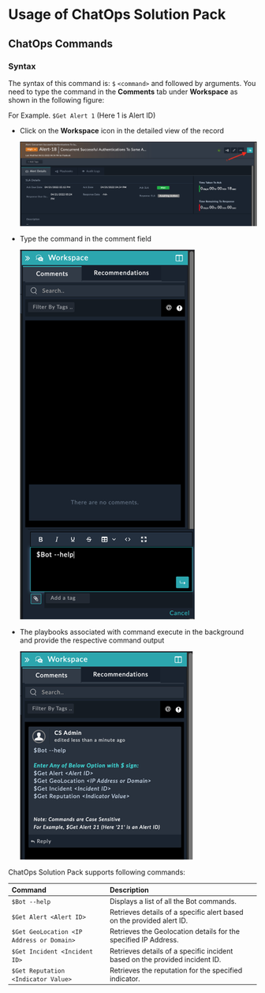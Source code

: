 # Usage of ChatOps Solution Pack

## ChatOps Commands

### Syntax

The syntax of this command is: `$` `<command>` and followed by arguments. You need to type the command in the **Comments** tab under **Workspace** as shown in the following figure:

For Example. `$Get Alert 1` (Here 1 is Alert ID)

- Click on the **Workspace** icon in the detailed view of the record

    ![Open Workspace](media/openWorkspace.png)

- Type the command in the comment field

    ![Workspace Command](media/workspaceCommand.png)

- The playbooks associated with command execute in the background and provide the respective command output

    ![Command Output](media/commandOutput.png)

ChatOps Solution Pack supports following commands:

|**Command**|**Description**|
| :- | :- |
| `$Bot --help` | Displays a list of all the Bot commands. |
| `$Get Alert <Alert ID>` | Retrieves details of a specific alert based on the provided alert ID.|
| `$Get GeoLocation <IP Address or Domain>` | Retrieves the Geolocation details for the specified IP Address. |
| `$Get Incident <Incident ID>` | Retrieves details of a specific incident based on the provided incident ID. |
| `$Get Reputation <Indicator Value>` | Retrieves the reputation for the specified indicator. |
